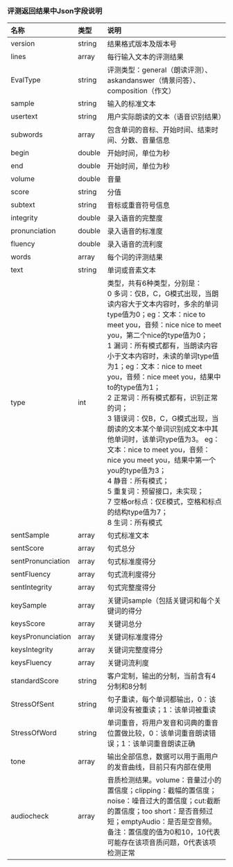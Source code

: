 ### 评测返回结果中Json字段说明


| 名称| 类型 | 说明 |
| :----- | :----- | :----- |
| version | string | 结果格式版本及版本号 |
| lines | array | 每行输入文本的评测结果 |
| EvalType | string | 评测类型：general（朗读评测）、askandanswer（情景问答）、composition（作文） |
| sample | string | 输入的标准文本 |
| usertext | string | 用户实际朗读的文本（语音识别结果） |
| subwords | array | 包含单词的音标、开始时间、结束时间、分数、音量信息 |
| begin | double | 开始时间，单位为秒 |
| end | double | 开始时间，单位为秒 |
| volume | double | 音量 |
| score | string | 分值 |
| subtext | string | 音标或重音符号信息 |
| integrity | double | 录入语音的完整度 |
| pronunciation | double | 录入语音的标准度 |
| fluency | double | 录入语音的流利度 |
| words | array | 每个词的评测结果 |
| text | string | 单词或音素文本 | 词的字符串，使用"sil"表示语音中的静音段 |
| type | int | 类型，共有6种类型，分别是：<br>0 多词：仅B，C，G模式出现，当朗读内容大于文本内容时，多余的单词type值为0；eg：文本：nice to meet you，音频：nice nice to meet you，第二个nice的type值为0；<br>1 漏词：所有模式都有，当朗读内容小于文本内容时，未读的单词type值为1；eg：文本：nice to meet you，音频：nice meet you，结果中to的type值为1；<br>2 正常词：所有模式都有，识别正常的词；<br>3 错误词：仅B，C，G模式出现，当朗读的文本某个单词识别成文本中其他单词时，该单词type值为3。 eg：文本：nice to meet you，音频：nice you meet you，结果中第一个you的type值为3；<br>4 静音：所有模式；<br>5 重复词：预留接口，未实现；<br>7 空格or标点：仅E模式，空格和标点的结构type值为7；<br>8 生词：所有模式|
| sentSample | array | 句式标准文本 |
| sentScore | array | 句式总分 |
| sentPronunciation | array | 句式标准度得分 |
| sentFluency | array | 句式流利度得分 |
| sentIntegrity | array | 句式完整度得分 |
| keySample | array | 关键词sample（包括关键词和每个关键词的得分 |
| keysScore | array | 关键词总分 |
| keysPronunciation | array | 关键词标准度得分 |
| keysIntegrity | array | 关键词完整度得分 |
| keysFluency | array | 关键词流利度 |
| standardScore | string | 客户定制，输出的分制，当前含有4分制和8分制 |
| StressOfSent | string | 句子重读，每个单词都输出，0：该单词没有被重读；1：该单词被重读 |
| StressOfWord | string | 单词重音，将用户发音和词典的重音位置做比较，0：该单词重音朗读错误；1：该单词重音朗读正确 |
| tone | array | 输出全部信息，数据可以用于画用户的发音曲线，目前只有内部在使用 |
| audiocheck | array | 音质检测结果。volume：音量过小的置信度；clipping：截幅的置信度；noise：噪音过大的置信度；cut:截断的置信度；too short：是否音频过短；emptyAudio：是否是空音频。<br>备注：置信度的值为0和10，10代表可能存在该项音质问题，0代表该项检测正常 |
